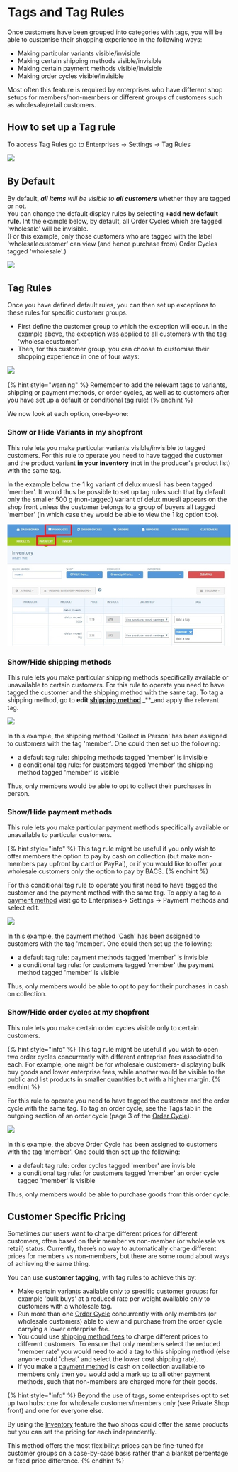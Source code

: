 # Tags and Tag Rules

Once customers have been grouped into categories with tags, you will be able to customise their shopping experience in the following ways:

* Making particular variants visible/invisible
* Making certain shipping methods visible/invisible
* Making certain payment methods visible/invisible
* Making order cycles visible/invisible

Most often this feature is required by enterprises who have different shop setups for members/non-members or different groups of customers such as wholesale/retail customers.

## How to set up a Tag rule

To access Tag Rules go to Enterprises -&gt; Settings -&gt; Tag Rules

![](../../../.gitbook/assets/newtagrule1.jpg)

## By Default

By default, _**all items** will be visible to **all customers**_ whether they are tagged or not.  
You can change the default display rules by selecting **+add new default rule**. Int the example below, by default, all Order Cycles which are tagged 'wholesale' will be invisible.  
\(For this example, only those customers who are tagged with the label 'wholesalecustomer' can view \(and hence purchase from\) Order Cycles tagged 'wholesale'.\)

![](../../../.gitbook/assets/defaulttag.jpg)

## Tag Rules

Once you have defined default rules, you can then set up exceptions to these rules for specific customer groups.

* First define the customer group to which the exception will occur.  In the example above, the exception was applied to all customers with the tag 'wholesalecustomer'.
* Then, for this customer group, you can choose to customise their shopping experience in one of four ways:

![](../../../.gitbook/assets/rule-typess.png)

{% hint style="warning" %}
Remember to add the relevant tags to variants, shipping or payment methods, or order cycles, as well as to customers after you have set up a default or conditional tag rule!
{% endhint %}

We now look at each option, one-by-one:

### **Show or Hide Variants in my shopfront**

This rule lets you make particular variants visible/invisible to tagged customers. For this rule to operate you need to have tagged the customer and the product variant **in your inventory** \(not in the producer's product list\) with the same tag.

In the example below the 1 kg variant of delux muesli has been tagged 'member'. It would thus be possible to set up tag rules such that by default only the smaller 500 g \(non-tagged\) variant of delux muesli appears on the shop front unless the customer belongs to a group of buyers all tagged 'member' \(in which case they would be able to view the 1 kg option too\).

![](../../../.gitbook/assets/varianttags-1.jpg)

### **Show/Hide shipping methods**

This rule lets you make particular shipping methods specifically available or unavailable to certain customers. For this rule to operate you need to have tagged the customer and the shipping method with the same tag. To tag a shipping method, go to **edit** [**shipping method**](../shipping-methods.md) _\*\*_and apply the relevant tag.

![](../../../.gitbook/assets/tagshipping.jpg)

In this example, the shipping method 'Collect in Person' has been assigned to customers with the tag 'member'. One could then set up the following:

* a default tag rule: shipping methods tagged 'member' is invisible
* a conditional tag rule: for customers tagged 'member' the shipping method tagged 'member' is visible

Thus, only members would be able to opt to collect their purchases in person.

### **Show/Hide payment methods**

This rule lets you make particular payment methods specifically available or unavailable to particular customers.

{% hint style="info" %}
This tag rule might be useful if you only wish to offer members the option to pay by cash on collection \(but make non-members pay upfront by card or PayPal\), or if you would like to offer your wholesale customers only the option to pay by BACS.
{% endhint %}

For this conditional tag rule to operate you first need to have tagged the customer and the payment method with the same tag. To apply a tag to a [payment method](../payment-methods.md) visit go to Enterprises-&gt; Settings -&gt; Payment methods and select edit.

![](../../../.gitbook/assets/tagspayment.jpg)

In this example, the payment method 'Cash' has been assigned to customers with the tag 'member'. One could then set up the following:

* a default tag rule: payment methods tagged 'member' is invisible
* a conditional tag rule: for customers tagged 'member' the payment method tagged 'member' is visible

Thus, only members would be able to opt to pay for their purchases in cash on collection.

### **Show/Hide order cycles at my shopfront**

This rule lets you make certain order cycles visible only to certain customers.

{% hint style="info" %}
This tag rule might be useful if you wish to open two order cycles concurrently with different enterprise fees associated to each. For example, one might be for wholesale customers- displaying bulk buy goods and lower enterprise fees, while another would be visible to the public and list products in smaller quantities but with a higher margin.
{% endhint %}

For this rule to operate you need to have tagged the customer and the order cycle with the same tag. To tag an order cycle, see the Tags tab in the outgoing section of an order cycle \(page 3 of the [Order Cycle](../order-cycle/order-cycles-for-hubs.md#3-outgoing-products)\).

![](../../../.gitbook/assets/tagsorder.jpg)

In this example, the above Order Cycle has been assigned to customers with the tag 'member'. One could then set up the following:

* a default tag rule: order cycles tagged 'member' are invisible
* a conditional tag rule: for customers tagged 'member' an order cycle tagged 'member' is visible

Thus, only members would be able to purchase goods from this order cycle.

## Customer Specific Pricing

Sometimes our users want to charge different prices for different customers, often based on their member vs non-member \(or wholesale vs retail\) status. Currently, there’s no way to automatically charge different prices for members vs non-members, but there are some round about ways of achieving the same thing.

You can use **customer tagging**, with tag rules to achieve this by:

* Make certain [variants](tags-and-tag-rules.md#show-or-hide-variants-in-my-shopfront) available only to specific customer groups: for example 'bulk buys' at a reduced rate per weight available only to customers with a wholesale tag.
* Run more than one [Order Cycle](tags-and-tag-rules.md#show-hide-order-cycles-at-my-shopfront) concurrently with only members \(or wholesale customers\) able to view and purchase from the order cycle carrying a lower enterprise fee.
* You could use [shipping method fees](tags-and-tag-rules.md#show-hide-shipping-methods) to charge different prices to different customers. To ensure that only members select the reduced 'member rate' you would need to add a tag to this shipping method \(else anyone could 'cheat' and select the lower cost shipping rate\).
* If you make a [payment method](tags-and-tag-rules.md#show-hide-payment-methods) is cash on collection available to members only then you would add a mark up to all other payment methods, such that non-members are charged more for their goods.

{% hint style="info" %}
Beyond the use of tags, some enterprises opt to set up two hubs: one for wholesale customers/members only \(see Private Shop front\) and one for everyone else.

By using the [Inventory](../../products-1/inventory-tool.md) feature the two shops could offer the same products but you can set the pricing for each independently.

This method offers the most flexibility: prices can be fine-tuned for customer groups on a case-by-case basis rather than a blanket percentage or fixed price difference.
{% endhint %}

